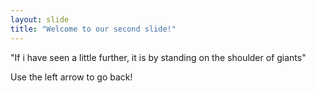 ```yaml
---
layout: slide
title: "Welcome to our second slide!"
---
```


"If i have seen a little further, it is by standing on the shoulder of giants"

Use the left arrow to go back!
